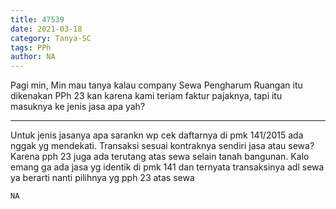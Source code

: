 ```yaml
---
title: 47539
date: 2021-03-18
category: Tanya-SC
tags: PPh
author: NA
---
```


Pagi min, Min mau tanya kalau company Sewa Pengharum Ruangan itu dikenakan PPh 23 kan karena kami teriam faktur pajaknya, tapi itu masuknya ke jenis jasa apa yah?

---

Untuk jenis jasanya apa sarankn wp cek daftarnya di pmk 141/2015 ada nggak yg mendekati. Transaksi sesuai kontraknya sendiri jasa atau sewa? Karena pph 23 juga ada terutang atas sewa selain tanah bangunan. Kalo emang ga ada jasa yg identik di pmk 141 dan ternyata transaksinya adl sewa ya berarti nanti pilihnya yg pph 23 atas sewa

`NA`
